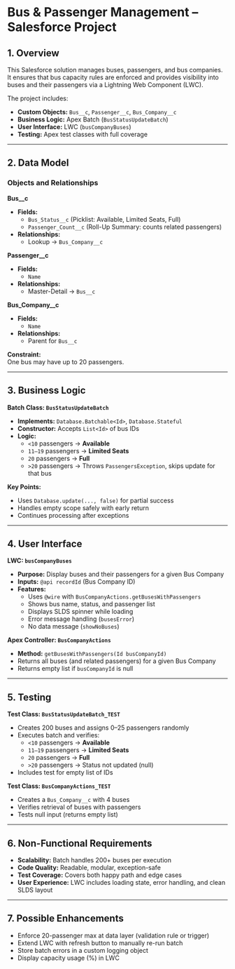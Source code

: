 # Bus & Passenger Management – Salesforce Project

## 1. Overview
This Salesforce solution manages buses, passengers, and bus companies.  
It ensures that bus capacity rules are enforced and provides visibility into buses and their passengers via a Lightning Web Component (LWC).

The project includes:
- **Custom Objects:** `Bus__c`, `Passenger__c`, `Bus_Company__c`
- **Business Logic:** Apex Batch (`BusStatusUpdateBatch`)
- **User Interface:** LWC (`busCompanyBuses`)
- **Testing:** Apex test classes with full coverage

---

## 2. Data Model

### Objects and Relationships

**Bus__c**
- **Fields:**
  - `Bus_Status__c` (Picklist: Available, Limited Seats, Full)
  - `Passenger_Count__c` (Roll-Up Summary: counts related passengers)
- **Relationships:**
  - Lookup → `Bus_Company__c`

**Passenger__c**
- **Fields:**
  - `Name`
- **Relationships:**
  - Master-Detail → `Bus__c`

**Bus_Company__c**
- **Fields:**
  - `Name`
- **Relationships:**
  - Parent for `Bus__c`

**Constraint:**  
One bus may have up to 20 passengers.

---

## 3. Business Logic

**Batch Class: `BusStatusUpdateBatch`**
- **Implements:** `Database.Batchable<Id>`, `Database.Stateful`
- **Constructor:** Accepts `List<Id>` of bus IDs
- **Logic:**
  - `<10` passengers → **Available**
  - `11–19` passengers → **Limited Seats**
  - `20` passengers → **Full**
  - `>20` passengers → Throws `PassengersException`, skips update for that bus

**Key Points:**
- Uses `Database.update(..., false)` for partial success
- Handles empty scope safely with early return
- Continues processing after exceptions

---

## 4. User Interface

**LWC: `busCompanyBuses`**
- **Purpose:** Display buses and their passengers for a given Bus Company
- **Inputs:** `@api recordId` (Bus Company ID)
- **Features:**
  - Uses `@wire` with `BusCompanyActions.getBusesWithPassengers`
  - Shows bus name, status, and passenger list
  - Displays SLDS spinner while loading
  - Error message handling (`busesError`)
  - No data message (`showNoBuses`)

**Apex Controller: `BusCompanyActions`**
- **Method:** `getBusesWithPassengers(Id busCompanyId)`
- Returns all buses (and related passengers) for a given Bus Company
- Returns empty list if `busCompanyId` is null

---

## 5. Testing

**Test Class: `BusStatusUpdateBatch_TEST`**
- Creates 200 buses and assigns 0–25 passengers randomly
- Executes batch and verifies:
  - `<10` passengers → **Available**
  - `11–19` passengers → **Limited Seats**
  - `20` passengers → **Full**
  - `>20` passengers → Status not updated (null)
- Includes test for empty list of IDs

**Test Class: `BusCompanyActions_TEST`**
- Creates a `Bus_Company__c` with 4 buses
- Verifies retrieval of buses with passengers
- Tests null input (returns empty list)

---

## 6. Non-Functional Requirements
- **Scalability:** Batch handles 200+ buses per execution
- **Code Quality:** Readable, modular, exception-safe
- **Test Coverage:** Covers both happy path and edge cases
- **User Experience:** LWC includes loading state, error handling, and clean SLDS layout

---

## 7. Possible Enhancements
- Enforce 20-passenger max at data layer (validation rule or trigger)
- Extend LWC with refresh button to manually re-run batch
- Store batch errors in a custom logging object
- Display capacity usage (%) in LWC
